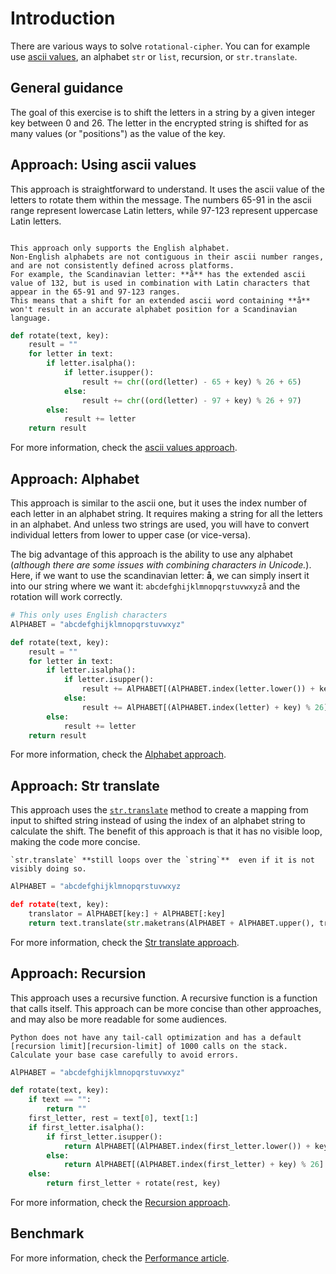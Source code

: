 # Introduction

There are various ways to solve `rotational-cipher`.
You can for example use [ascii values][ascii], an alphabet `str` or `list`, recursion, or `str.translate`.

## General guidance

The goal of this exercise is to shift the letters in a string by a given integer key between 0 and 26.
The letter in the encrypted string is shifted for as many values (or "positions") as the value of the key.

## Approach: Using ascii values

This approach is straightforward to understand.
It uses the ascii value of the letters to rotate them within the message.
The numbers 65-91 in the ascii range represent lowercase Latin letters, while 97-123 represent uppercase Latin letters.

~~~~exercism/caution

This approach only supports the English alphabet.
Non-English alphabets are not contiguous in their ascii number ranges, and are not consistently defined across platforms.
For example, the Scandinavian letter: **å** has the extended ascii value of 132, but is used in combination with Latin characters that appear in the 65-91 and 97-123 ranges.
This means that a shift for an extended ascii word containing **å** won't result in an accurate alphabet position for a Scandinavian language.

~~~~

```python
def rotate(text, key):
    result = ""
    for letter in text:
        if letter.isalpha():
            if letter.isupper():
                result += chr((ord(letter) - 65 + key) % 26 + 65)
            else:
                result += chr((ord(letter) - 97 + key) % 26 + 97)
        else:
            result += letter
    return result
```

For more information, check the [ascii values approach][approach-ascii-values].

## Approach: Alphabet

This approach is similar to the ascii one, but it uses the index number of each letter in an alphabet string.
It requires making a string for all the letters in an alphabet.
And unless two strings are used, you will have to convert individual letters from lower to upper case (or vice-versa).

The big advantage of this approach is the ability to use any alphabet (_although there are some issues with combining characters in Unicode._).
Here, if we want to use the scandinavian letter: **å**, we can simply insert it into our string where we want it:
`abcdefghijklmnopqrstuvwxyzå` and the rotation will work correctly.

```python
# This only uses English characters
AlPHABET = "abcdefghijklmnopqrstuvwxyz"

def rotate(text, key):
    result = ""
    for letter in text:
        if letter.isalpha():
            if letter.isupper():
                result += AlPHABET[(AlPHABET.index(letter.lower()) + key) % 26].upper()
            else:
                result += AlPHABET[(AlPHABET.index(letter) + key) % 26]
        else:
            result += letter
    return result
```

For more information, check the [Alphabet approach][approach-alphabet].

## Approach: Str translate

This approach uses the [`str.translate`][str-translate] method to create a mapping from input to shifted string instead of using the index of an alphabet string to calculate the shift.
The benefit of this approach is that it has no visible loop, making the code more concise.

~~~~exercism/note
`str.translate` **still loops over the `string`**  even if it is not visibly doing so.
~~~~

```python
AlPHABET = "abcdefghijklmnopqrstuvwxyz

def rotate(text, key):
    translator = AlPHABET[key:] + AlPHABET[:key]
    return text.translate(str.maketrans(AlPHABET + AlPHABET.upper(), translator + translator.upper()))
```

For more information, check the [Str translate approach][approach-str-translate].

## Approach: Recursion

This approach uses a recursive function.
A recursive function is a function that calls itself.
This approach can be more concise than other approaches, and may also be more readable for some audiences.

~~~~exercism/caution
Python does not have any tail-call optimization and has a default [recursion limit][recursion-limit] of 1000 calls on the stack.
Calculate your base case carefully to avoid errors.
~~~~

```python
AlPHABET = "abcdefghijklmnopqrstuvwxyz"

def rotate(text, key):
    if text == "":
        return ""
    first_letter, rest = text[0], text[1:]
    if first_letter.isalpha():
        if first_letter.isupper():
            return AlPHABET[(AlPHABET.index(first_letter.lower()) + key) % 26].upper() + rotate(rest, key)
        else:
            return AlPHABET[(AlPHABET.index(first_letter) + key) % 26] + rotate(rest, key)
    else:
        return first_letter + rotate(rest, key)
```

For more information, check the [Recursion approach][approach-recursion].

## Benchmark

For more information, check the [Performance article][article-performance].

[ascii]: https://en.wikipedia.org/wiki/ASCII
[approach-recursion]: https://exercism.org/tracks/python/exercises/rotational-cipher/approaches/recursion
[approach-str-translate]: https://exercism.org/tracks/python/exercises/rotational-cipher/approaches/str-translate
[approach-ascii-values]: https://exercism.org/tracks/python/exercises/rotational-cipher/approaches/ascii-values
[approach-alphabet]: https://exercism.org/tracks/python/exercises/rotational-cipher/approaches/alphabet
[article-performance]: https://exercism.org/tracks/python/exercises/rotational-cipher/articles/performance
[recursion-limit]: https://docs.python.org/3/library/sys.html#sys.setrecursionlimit
[str-translate]: https://docs.python.org/3/library/stdtypes.html?highlight=str%20translate#str.translate
